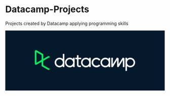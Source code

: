 # Datacamp-Projects
Projects created by Datacamp applying programming skills

![Datacamp Logo](https://github.com/Ryan-OHanlon/Datacamp-Projects/blob/main/Datacamp-Logo.png)
